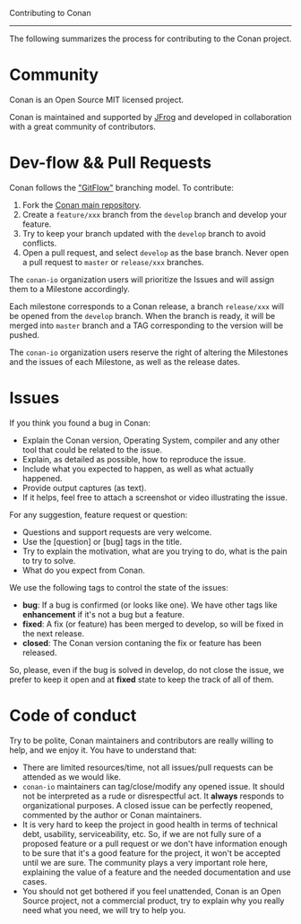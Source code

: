 Contributing to Conan
*********************

The following summarizes the process for contributing to the Conan project.


Community
=========

Conan is an Open Source MIT licensed project. 

Conan is maintained and supported by [JFrog](https://www.jfrog.com) and developed in collaboration with a great 
community of contributors.


Dev-flow && Pull Requests
========================

Conan follows the ["GitFlow"](https://datasift.github.io/gitflow/IntroducingGitFlow.html) branching model. 
To contribute:

1. Fork the [Conan main repository](https://github.com/conan-io/conan).
2. Create a `feature/xxx` branch from the ``develop`` branch and develop your feature.
3. Try to keep your branch updated with the ``develop`` branch to avoid conflicts.
4. Open a pull request, and select ``develop`` as the base branch. Never open a pull request to ``master``
 or ``release/xxx`` branches.
 
 
The ``conan-io`` organization users will prioritize the Issues and will assign them to a Milestone accordingly. 

Each milestone corresponds to a Conan release, a branch ``release/xxx`` will be opened from the ``develop`` branch.
When the branch is ready, it will be merged into ``master`` branch and a TAG corresponding to the version will be pushed.

The ``conan-io`` organization users reserve the right of altering the Milestones and the issues of each Milestone,
as well as the release dates.


Issues
======

If you think you found a bug in Conan:

- Explain the Conan version, Operating System, compiler and any other tool that could be related to the issue.
- Explain, as detailed as possible, how to reproduce the issue.
- Include what you expected to happen, as well as what actually happened.
- Provide output captures (as text).
- If it helps, feel free to attach a screenshot or video illustrating the issue.


For any suggestion, feature request or question:

- Questions and support requests are very welcome. 
- Use the [question] or [bug] tags in the title.
- Try to explain the motivation, what are you trying to do, what is the pain to try to solve.
- What do you expect from Conan.

We use the following tags to control the state of the issues:

- **bug**: If a bug is confirmed (or looks like one). We have other tags like **enhancement** if
  it's not a bug but a feature.
- **fixed**: A fix (or feature) has been merged to develop, so will be fixed in the next release.
- **closed**: The Conan version contaning the fix or feature has been released.

So, please, even if the bug is solved in develop, do not close the issue, we prefer to keep it open 
and at **fixed** state to keep the track of all of them.


Code of conduct
===============

Try to be polite, Conan maintainers and contributors are really willing to help, and we enjoy it. You have to understand that:

- There are limited resources/time, not all issues/pull requests can be attended as we would like.
- ``conan-io`` maintainers can tag/close/modify any opened issue.
  It should not be interpreted as a rude or disrespectful act. It **always** responds to organizational purposes.
  A closed issue can be perfectly reopened, commented by the author or Conan maintainers.
- It is very hard to keep the project in good health in terms of technical debt, usability, serviceability, etc. 
  So, if we are not fully sure of a proposed feature or a pull request or we don't have information enough to be 
  sure that it's a good feature for the project, it won't be accepted until we are sure. The community 
  plays a very important role here, explaining the value of a feature and the needed documentation and use cases.
- You should not get bothered if you feel unattended, Conan is an Open Source project, not a commercial product, try
  to explain why you really need what you need, we will try to help you.
